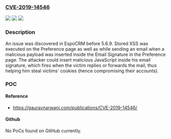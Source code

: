 ### [CVE-2019-14546](https://cve.mitre.org/cgi-bin/cvename.cgi?name=CVE-2019-14546)
![](https://img.shields.io/static/v1?label=Product&message=n%2Fa&color=blue)
![](https://img.shields.io/static/v1?label=Version&message=n%2Fa&color=blue)
![](https://img.shields.io/static/v1?label=Vulnerability&message=n%2Fa&color=brighgreen)

### Description

An issue was discovered in EspoCRM before 5.6.9. Stored XSS was executed on the Preference page as well as while sending an email when a malicious payload was inserted inside the Email Signature in the Preference page. The attacker could insert malicious JavaScript inside his email signature, which fires when the victim replies or forwards the mail, thus helping him steal victims' cookies (hence compromising their accounts).

### POC

#### Reference
- https://gauravnarwani.com/publications/CVE-2019-14546/

#### Github
No PoCs found on GitHub currently.


